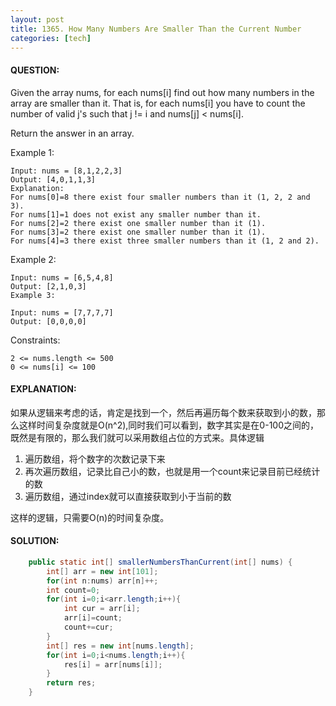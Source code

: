 ```yaml
---
layout: post
title: 1365. How Many Numbers Are Smaller Than the Current Number
categories: [tech]
---
```

#### QUESTION:
Given the array nums, for each nums[i] find out how many numbers in the array are smaller than it. That is, for each nums[i] you have to count the number of valid j's such that j != i and nums[j] < nums[i].

Return the answer in an array.

 

Example 1:
```
Input: nums = [8,1,2,2,3]
Output: [4,0,1,1,3]
Explanation: 
For nums[0]=8 there exist four smaller numbers than it (1, 2, 2 and 3). 
For nums[1]=1 does not exist any smaller number than it.
For nums[2]=2 there exist one smaller number than it (1). 
For nums[3]=2 there exist one smaller number than it (1). 
For nums[4]=3 there exist three smaller numbers than it (1, 2 and 2).
```
Example 2:
```
Input: nums = [6,5,4,8]
Output: [2,1,0,3]
Example 3:

Input: nums = [7,7,7,7]
Output: [0,0,0,0]
```

Constraints:
```
2 <= nums.length <= 500
0 <= nums[i] <= 100
```
#### EXPLANATION:
如果从逻辑来考虑的话，肯定是找到一个，然后再遍历每个数来获取到小的数，那么这样时间复杂度就是O(n^2),同时我们可以看到，数字其实是在0-100之间的，既然是有限的，那么我们就可以采用数组占位的方式来。具体逻辑  
1. 遍历数组，将个数字的次数记录下来
2. 再次遍历数组，记录比自己小的数，也就是用一个count来记录目前已经统计的数
3. 遍历数组，通过index就可以直接获取到小于当前的数

这样的逻辑，只需要O(n)的时间复杂度。

#### SOLUTION:
```java
    public static int[] smallerNumbersThanCurrent(int[] nums) {
        int[] arr = new int[101];
        for(int n:nums) arr[n]++;
        int count=0;
        for(int i=0;i<arr.length;i++){
            int cur = arr[i];
            arr[i]=count;
            count+=cur;
        }
        int[] res = new int[nums.length];
        for(int i=0;i<nums.length;i++){
            res[i] = arr[nums[i]];
        }
        return res;
    }
```
